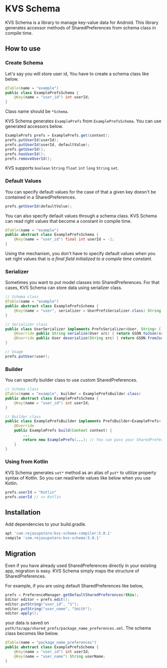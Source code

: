 KVS Schema
==========

KVS Schema is a library to manage key-value data for Android.
This library generates accessor methods of SharedPreferences from schema class in compile time.

How to use
--------

### Create Schema

Let's say you will store user id, You have to create a schema class like below.

```java
@Table(name = "example")
public class ExamplePrefsSchema {
    @Key(name = "user_id") int userId;
}
```

Class name should be `*Schema`.

KVS Schema generates `ExamplePrefs` from `ExamplePrefsSchema`. You can use generated accessors below.

```java
ExamplePrefs prefs = ExamplePrefs.get(context);
prefs.putUserId(userId);
prefs.putUserId(userId, defaultValue);
prefs.getUserId();
prefs.hasUserId();
prefs.removeUserId();
```

KVS supports `boolean` `String` `float` `int` `long` `String` `set`.

### Default Values

You can specify default values for the case of that a given key doesn't be contained in a SharedPreferences.

```java
prefs.getUserId(defaultValue);
```

You can also specify default values through a schema class. KVS Schema can read right values that become a constant in compile time.

```java
@Table(name = "example")
public abstract class ExamplePrefsSchema {
    @Key(name = "user_id") final int userId = -1;
}
```

Using the mechanism, you don't have to specify default values when you set right values that is *a final field initialized to a compile time constant*.

### Serializer

Sometimes you want to put model classes into SharedPreferences. For that cases, KVS Schema can store data using serializer class.

```java
// Schema class
@Table(name = "example")
public abstract class ExamplePrefsSchema {
    @Key(name = "user", serializer = UserPrefsSerializer.class) String user;
}

// Serializer class
public class UserSerializer implements PrefsSerializer<User, String> {
    @Override public String serialize(User src) { return GSON.toJson(src); }
    @Override public User deserialize(String src) { return GSON.fromJson(src, User.class); }
}

// Usage
prefs.putUser(user);
```

### Builder

You can specify builder class to use custom SharedPreferences.

```java
// Schema class
@Table(name = "example", builder = ExamplePrefsBuilder.class)
public abstract class ExamplePrefsSchema {
    @Key(name = "user_id") int userId;
}

// Builder class
public class ExamplePrefsBuilder implements PrefsBuilder<ExamplePrefs>　{
    @Override
    public ExamplePrefs build(Context context) {
        ...
        return new ExamplePrefs(...); // You can pass your SharedPreferences here
    }
}
```

### Using from Kotlin

KVS Schema generates `set*` method as an alias of `put*` to utilize property syntax of Kotlin. So you can read/write values like below when you use Kotlin.

```java
prefs.userId = "Kotlin"
prefs.userId // => Kotlin
```

Installation
--------

Add dependencies to your build.gradle.

```groovy
apt 'com.rejasupotaro:kvs-schema-compiler:5.0.1'
compile 'com.rejasupotaro:kvs-schema:5.0.1'
```

Migration
--------

Even if you have already used SharedPreferences directly in your existing app, migration is easy. KVS Schema simply maps the structure of SharedPreferences.

For example, if you are using default SharedPreferences like below,

```java
prefs = PreferenceManager.getDefaultSharedPreferences(this);
Editor editor = prefs.edit();
editor.putString("user_id", "1");
editor.putString("user_name", "Smith");
editor.apply();
```

your data is saved on `path/to/app/shared_prefs/package_name_preferences.xml`. The schema class becomes like below.

```java
@Table(name = "package_name_preferences")
public abstract class ExamplePrefsSchema {
    @Key(name = "user_id") int userId;
    @Key(name = "user_name") String userName;
}
```

